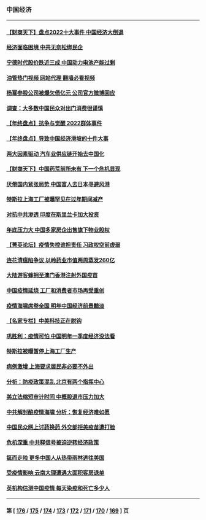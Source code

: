 ### 中国经济
---
#### [【财商天下】盘点2022十大事件 中国经济大倒退](../../pages/ncid283/n13895368.md?12302045) 
#### [经济面临困境 中共无奈松绑民企](../../pages/ncid283/n13894634.md?12302045) 
#### [宁德时代股价跌近三成 中国动力电池产能过剩](../../pages/ncid283/n13894565.md?12302045) 
#### [油管热门视频 网站代理 翻墙必看视频](http://138.2.39.72:81/youtube.html?epic-marker?12302045)
#### [杨幂参股公司被爆欠债亿元 公司官方微博回应](../../pages/ncid283/n13894649.md?12302045) 
#### [调查：大多数中国民众对出门消费很谨慎](../../pages/ncid283/n13894551.md?12302045) 
#### [【年终盘点】抗争与觉醒 2022群体事件](../../pages/ncid283/n13888314.md?12302045) 
#### [【年终盘点】导致中国经济滑坡的十件大事](../../pages/ncid283/n13893109.md?12302045) 
#### [两大因素驱动 汽车业供应链开始去中国化](../../pages/ncid283/n13893093.md?12302045) 
#### [【财商天下】中国药荒前所未有 下一个危机显现](../../pages/ncid283/n13893140.md?12302045) 
#### [厌倦国内紧张局势 中国富人去日本寻避风港](../../pages/ncid283/n13893099.md?12302045) 
#### [特斯拉上海工厂被曝罕见在过年期间减产](../../pages/ncid283/n13892995.md?12302045) 
#### [对抗中共渗透 印度在斯里兰卡加大投资](../../pages/ncid283/n13892887.md?12302045) 
#### [年底压力大 中国多家房企出售旗下物业股权](../../pages/ncid283/n13892216.md?12302045) 
#### [【菁英论坛】疫情失控谁担责任 习政权空前虚弱](../../pages/ncid283/n13892293.md?12302045) 
#### [连花清瘟陷争议 以岭药业市值两周蒸发260亿](../../pages/ncid283/n13892219.md?12302045) 
#### [大陆游客蜂拥至澳门香港注射外国疫苗](../../pages/ncid283/n13892276.md?12302045) 
#### [中国疫情延烧 工厂和消费者市场再受重创](../../pages/ncid283/n13892223.md?12302045) 
#### [疫情海啸席卷全国 明年中国经济前景黯淡](../../pages/ncid283/n13891800.md?12302045) 
#### [【名家专栏】中美科技正在脱钩](../../pages/ncid283/n13891658.md?12302045) 
#### [巩胜利：疫情可怕 中国明年一季度经济没法看](../../pages/ncid283/n13891127.md?12302045) 
#### [特斯拉被曝暂停上海工厂生产](../../pages/ncid283/n13891165.md?12302045) 
#### [病例激增 上海要求居民非必要不外出](../../pages/ncid283/n13891020.md?12302045) 
#### [分析：防疫政策混乱 北京有两个指挥中心](../../pages/ncid283/n13890791.md?12302045) 
#### [美立法缩短审计时间 中概股退市压力加大](../../pages/ncid283/n13890825.md?12302045) 
#### [中共解封酿疫情海啸 分析：恢复经济难如愿](../../pages/ncid283/n13890684.md?12302045) 
#### [中国民众网上讨药换药 外交部拒美疫苗遭打脸](../../pages/ncid283/n13890551.md?12302045) 
#### [危机深重 中共释信号被迫逆转经济政策](../../pages/ncid283/n13890171.md?12302045) 
#### [铤而走险 更多中国人从热带雨林逃往美国](../../pages/ncid283/n13889947.md?12302045) 
#### [受疫情影响 云南大理遭遇大面积客房退单](../../pages/ncid283/n13889946.md?12302045) 
#### [英机构估测中国疫情 每天染疫和死亡多少人](../../pages/ncid283/n13889902.md?12302045) 

---
#### 第 [ [176](./176.md?12302045) / [175](./175.md?12302045) / [174](./174.md?12302045) / [173](./173.md?12302045) / [172](./172.md?12302045) / [171](./171.md?12302045) / [170](./170.md?12302045) / [169](./169.md?12302045) ] 页

